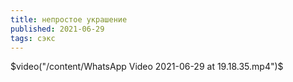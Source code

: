 ```yaml
---
title: непростое украшение
published: 2021-06-29
tags: сэкс
---
```


$video("/content/WhatsApp Video 2021-06-29 at 19.18.35.mp4")$
